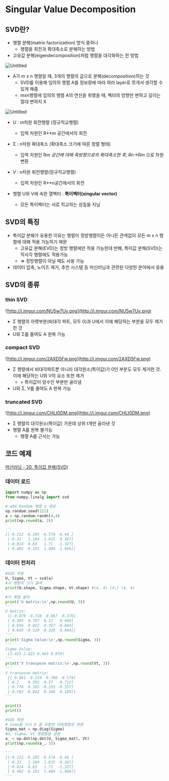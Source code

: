 # Singular Value Decomposition

## SVD란?

- 행렬 분해(matrix factorizaition) 방식 중하나
    - 행렬을 회전과 확대축소로 분해하는 방법
- 고유값 분해(eigendecomposition)처럼 행렬을 대각화하는 한 방법

![Untitled](%E1%84%90%E1%85%B3%E1%86%A8%E1%84%8B%E1%85%B5%E1%84%80%E1%85%A1%E1%86%B9%20%E1%84%87%E1%85%AE%E1%86%AB%E1%84%92%E1%85%A2%20bb444aa87c1e4f8d84c5782e4ecfc28e/Untitled.png)

- A가 m x n 행렬일 때, 3개의 행렬의 곱으로 분해(decomposition)하는 것
    - SVD를 이용해 임의의 행렬 A를 정보량에 따라 여러 layer로 쪼개서 생각할 수 있게 해줌
    - mxn행렬에 임의의 행렬 A의 연산을 취했을 때, 벡터의 방향만 변하고 길이는 절대 변하지 X

![Untitled](%E1%84%90%E1%85%B3%E1%86%A8%E1%84%8B%E1%85%B5%E1%84%80%E1%85%A1%E1%86%B9%20%E1%84%87%E1%85%AE%E1%86%AB%E1%84%92%E1%85%A2%20bb444aa87c1e4f8d84c5782e4ecfc28e/Untitled%201.png)

- *U* : *m*차원 회전행렬 (정규직교행렬)
    - 입력 차원인 R***m* 공간에서의 회전
- Σ : *n*차원 확대축소 (확대축소 크기에 따른 정렬 형태)
    - 입력 차원인 R***m* 공간에 대해 축방향으로의 확대축소한 후, R*n*→R*m* 으로 차원 변환
- *V* : *n*차원 회전행렬(정규직교행렬)
    - 입력 차원인 R***n*공간에서의 회전

- 행렬 U와 V에 속한 열벡터 : **특이벡터(singular vector)**
    - 모든 특이벡터는 서로 직교하는 성질을 지님

## SVD의 특징

- 특이값 분해가 유용한 이유는 행렬이 정방행렬이든 아니든 관계없이 모든 m x n 행렬에 대해 적용 가능하기 때문
    - 고유값 분해(EVD)는 정방 행렬에만 적용 가능한데 반해, 특이값 분해(SVD)는 직사각 행렬에도 적용가능
    - ⇒ 정방행렬이 아닐 때도 사용 가능
- 데이터 압축, 노이즈 제거, 추천 시스템 등 머신러닝과 관련된 다양한 분야에서 응용

## SVD의 종류

### thin SVD

![http://i.imgur.com/NU5w7Uy.png](http://i.imgur.com/NU5w7Uy.png)

- Σ 행렬의 아랫부분(비대각 파트, 모두 0)과 U에서 이에 해당하는 부분을 모두 제거한 것
- U와 Σ를 줄여도 A 원복 가능

### compact SVD

![http://i.imgur.com/2AXD5Fw.png](http://i.imgur.com/2AXD5Fw.png)

- Σ 행렬에서 비대각파트뿐 아니라 대각원소(특이값)가 0인 부분도 모두 제거한 것. 이에 해당하는 U와 V의 요소 또한 제거
    - = 특이값이 양수인 부분만 골라냄
- U와 Σ, V를 줄여도 A 원복 가능

### truncated SVD

![http://i.imgur.com/CHLt0DM.png](http://i.imgur.com/CHLt0DM.png)

- Σ 행렬의 대각원소(특이값) 가운데 상위 t개만 골라낸 것
- 행렬 A를 원복 불가능
    - 행렬 A를 근사는 가능

## 코드 예제


[머신러닝 - 20. 특이값 분해(SVD)](https://bkshin.tistory.com/entry/%EB%A8%B8%EC%8B%A0%EB%9F%AC%EB%8B%9D-20-%ED%8A%B9%EC%9D%B4%EA%B0%92-%EB%B6%84%ED%95%B4Singular-Value-Decomposition)

### 데이터 로드

```python
import numpy as np
from numpy.linalg import svd

# 4X4 Random 행렬 a 생성 
np.random.seed(121)
a = np.random.randn(4,4)
print(np.round(a, 3))

'''
[[-0.212 -0.285 -0.574 -0.44 ]
 [-0.33   1.184  1.615  0.367]
 [-0.014  0.63   1.71  -1.327]
 [ 0.402 -0.191  1.404 -1.969]]
```

### 데이터 전처리

```python
#SVD 적용
U, Sigma, Vt = svd(a)
#각 행렬의 크기 출력
print(U.shape, Sigma.shape, Vt.shape) #(4, 4) (4,) (4, 4)

#각 행렬 출력
print('U matrix:\n',np.round(U, 3))
'''
U matrix:
 [[-0.079 -0.318  0.867  0.376]
 [ 0.383  0.787  0.12   0.469]
 [ 0.656  0.022  0.357 -0.664]
 [ 0.645 -0.529 -0.328  0.444]]
'''
print('Sigma Value:\n',np.round(Sigma, 3))
'''
Sigma Value:
 [3.423 2.023 0.463 0.079]
'''
print('V transpose matrix:\n',np.round(Vt, 3))
'''
V transpose matrix:
 [[ 0.041  0.224  0.786 -0.574]
 [-0.2    0.562  0.37   0.712]
 [-0.778  0.395 -0.333 -0.357]
 [-0.593 -0.692  0.366  0.189]]
'''

print()
print()

#SVD 복원
# Sima를 다시 0 을 포함한 대칭행렬로 변환
Sigma_mat = np.diag(Sigma)
#U, Sigma, Vt 행렬들을 곱함
a_ = np.dot(np.dot(U, Sigma_mat), Vt)
print(np.round(a_, 3))

'''
[[-0.212 -0.285 -0.574 -0.44 ]
 [-0.33   1.184  1.615  0.367]
 [-0.014  0.63   1.71  -1.327]
 [ 0.402 -0.191  1.404 -1.969]]
'''
```
